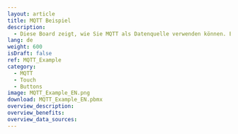 ```yaml
---
layout: article
title: MQTT Beispiel
description: 
  - Diese Board zeigt, wie Sie MQTT als Datenquelle verwenden können. Es werden mehrere Bildschirme verwendet, um zu zeigen, wie verschiedene Peakboard-Boxen und Visualisierungen zusammenarbeiten können. Es ist möglich, auf einem Bildschirm die Wartung in Anspruch zu nehmen und auf die Meldungen auf einem weiteren Bildschirm zu reagieren.
lang: de
weight: 600
isDraft: false
ref: MQTT_Example
category:
  - MQTT
  - Touch
  - Buttons
image: MQTT_Example_EN.png
download: MQTT_Example_EN.pbmx
overview_description:
overview_benefits:
overview_data_sources:
---
```


